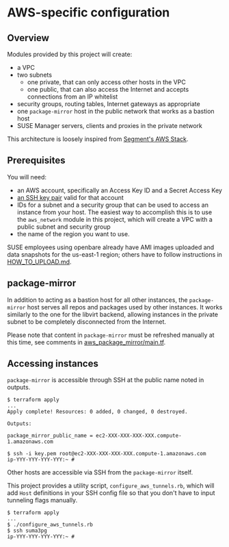 # AWS-specific configuration

## Overview

Modules provided by this project will create:
 - a VPC
 - two subnets
   - one private, that can only access other hosts in the VPC
   - one public, that can also access the Internet and accepts connections from an IP whitelist
 - security groups, routing tables, Internet gateways as appropriate
 - one `package-mirror` host in the public network that works as a bastion host
 - SUSE Manager servers, clients and proxies in the private network

This architecture is loosely inspired from [Segment's AWS Stack](https://segment.com/blog/the-segment-aws-stack/).

## Prerequisites

You will need:
 - an AWS account, specifically an Access Key ID and a Secret Access Key
 - [an SSH key pair](http://docs.aws.amazon.com/AWSEC2/latest/UserGuide/ec2-key-pairs.html#having-ec2-create-your-key-pair) valid for that account
 - IDs for a subnet and a security group that can be used to access an instance from your host. The easiest way to accomplish this is to use the `aws_network` module in this project, which will create a VPC with a public subnet and security group
 - the name of the region you want to use.

SUSE employees using openbare already have AMI images uploaded and data snapshots for the us-east-1 region; others have to follow instructions in [HOW_TO_UPLOAD.md](aws_images/HOW_TO_UPLOAD.md).

## package-mirror

In addition to acting as a bastion host for all other instances, the `package-mirror` host serves all repos and packages used by other instances. It works similarly to the one for the libvirt backend, allowing instances in the private subnet to be completely disconnected from the Internet.

Please note that content in `package-mirror` must be refreshed manually at this time, see comments in [aws_package_mirror/main.tf](aws_package_mirror/main.tf).

## Accessing instances

`package-mirror` is accessible through SSH at the public name noted in outputs.

```
$ terraform apply
...
Apply complete! Resources: 0 added, 0 changed, 0 destroyed.

Outputs:

package_mirror_public_name = ec2-XXX-XXX-XXX-XXX.compute-1.amazonaws.com

$ ssh -i key.pem root@ec2-XXX-XXX-XXX-XXX.compute-1.amazonaws.com
ip-YYY-YYY-YYY-YYY:~ #
```

Other hosts are accessible via SSH from the `package-mirror` itself.

This project provides a utility script, `configure_aws_tunnels.rb`, which will add `Host` definitions in your SSH config file so that you don't have to input tunneling flags manually.

```
$ terraform apply
...
$ ./configure_aws_tunnels.rb
$ ssh suma3pg
ip-YYY-YYY-YYY-YYY:~ #
```
